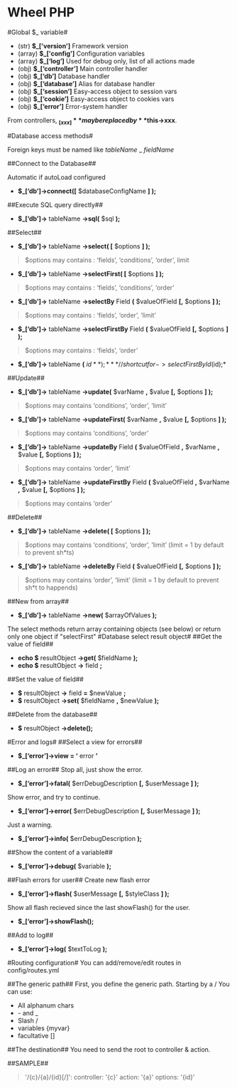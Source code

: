 Wheel PHP
=========
#Global $_ variable#
+ (str)	**$\_['version']**		  Framework version
+ (array)	**$\_['config']**		Configuration variables
+ (array)	**$\_[‘log’]**	      Used for debug only, list of all actions made
+ (obj)	**$\_[‘controller’]**	Main controller handler
+ (obj)	**$\_[‘db’]**		      Database handler
+ (obj)	**$\_[‘database’]**	  Alias for database handler
+ (obj)	**$\_[‘session’]**		  Easy-access object to session vars
+ (obj)	**$\_[‘cookie’]**		  Easy-access object to cookies vars
+ (obj)	**$\_[‘error’]**		    Error-system handler

From controllers, **$_[xxx]** may be replaced by **$this->xxx**.

#Database access methods#

Foreign keys must be named like *tableName* \_ *fieldName*

##Connect to the Database##

Automatic if autoLoad configured

+ **$\_[‘db’]->connect([** $databaseConfigName **] );**

##Execute SQL query directly##
+ **$\_[‘db’]->** tableName **->sql(** $sql **);**

##Select##
+ **$_[‘db’]->** tableName **->select( [** $options **] );**

>	$options may contains : ‘fields’, ‘conditions’, ‘order’, limit

+ **$_[‘db’]->** tableName **->selectFirst( [** $options **] );**

>	$options may contains : ‘fields’, ‘conditions’, ‘order’

+ **$_[‘db’]->** tableName **->selectBy** Field **(** $valueOfField **[,** $options **] );**

>	$options may contains : ‘fields’, ‘order’, ‘limit’

+ **$_[‘db’]->** tableName **->selectFirstBy** Field **(** $valueOfField **[,** $options **] );**

>	$options may contains : ‘fields’, ‘order’

+ **$_[‘db’]->** tableName **(** $id **);**			*// shortcut for ->selectFirstById($id);*

##Update##
+ **$_[‘db’]->** tableName **->update(** $varName **,** $value **[,** $options **] );**

>	$options may contains ‘conditions’, ‘order’, ‘limit’

+ **$_[‘db’]->** tableName **->updateFirst(** $varName **,** $value **[,** $options **] );**

>	$options may contains ‘conditions’, ‘order’

+ **$_[‘db’]->** tableName **->updateBy** Field **(** $valueOfField **,** $varName **,** $value **[,** $options **] );**

>	$options may contains ‘order’, ‘limit’

+ **$_[‘db’]->** tableName **->updateFirstBy** Field **(** $valueOfField **,** $varName **,** $value **[,** $options **] );**

>	$options may contains ‘order’

##Delete##

+ **$_[‘db’]->** tableName **->delete( [** $options **] );**

>	$options may contains ‘conditions’, ‘order’, ‘limit’ (limit = 1 by default to prevent sh\*ts)

+ **$_[‘db’]->** tableName **->deleteBy** Field **(** $valueOfField **[,** $options **] );**

>	$options may contains ‘order’, ‘limit’ (limit = 1 by default to prevent sh*t to happends)

##New from array##
+ **$_[‘db’]->** tableName **->new(** $arrayOfValues **);**

The select methods return array containing objects (see below) or return only one object if "selectFirst"
#Database select result object#
##Get the value of field##
+ **echo $** resultObject **->get(** $fieldName **);**
+ **echo $** resultObject **->** field **;**

##Set the value of field##
+ **$** resultObject **->** field **=** $newValue **;**
+ **$** resultObject **->set(** $fieldName **,** $newValue **);**

##Delete from the database##
+ **$** resultObject **->delete();**

#Error and logs#
##Select a view for errors##
+ **$_[‘error’]->view = ‘** error **’**

##Log an error##
Stop all, just show the error.
+ **$_[‘error’]->fatal(** $errDebugDescription **[,** $userMessage **] );**

Show error, and try to continue.
+ **$_[‘error’]->error(** $errDebugDescription **[,** $userMessage **] );**

Just a warning.
+ **$_[‘error’]->info(** $errDebugDescription **);**

##Show the content of a variable##
+ **$_[‘error’]->debug(** $variable **);**

##Flash errors for user##
Create new flash error
+ **$_[‘error’]->flash(** $userMessage **[,** $styleClass **] );**

Show all flash recieved since the last showFlash() for the user.
+ **$_[‘error’]->showFlash();**

##Add to log##
+ **$_[‘error’]->log(** $textToLog **);**

#Routing configuration#
You can add/remove/edit routes in config/routes.yml

##The generic path##
First, you define the generic path. Starting by a / You can use:
+ All alphanum chars
+ \- and \_
+ Slash /
+ variables {myvar}
+ facultative []

##The destination##
You need to send the root to controller & action.

##SAMPLE##

> '/{c}/{a}/{id}[/]':
>	controller: '{c}'
>	action: '{a}'
>	options: '{id}'

